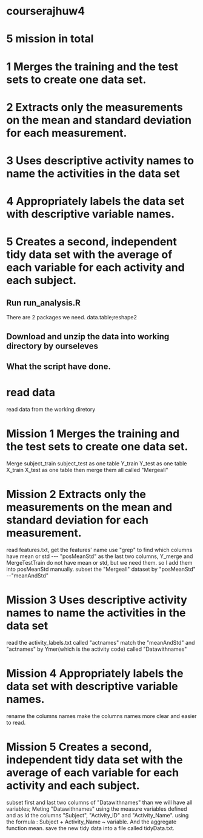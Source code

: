 # courserajhuw4
# 5 mission in total
# 1 Merges the training and the test sets to create one data set.
# 2 Extracts only the measurements on the mean and standard deviation for each measurement.
# 3 Uses descriptive activity names to name the activities in the data set
# 4 Appropriately labels the data set with descriptive variable names.
# 5 Creates a second, independent tidy data set with the average of each variable for each activity and each subject.

## Run run_analysis.R
There are 2 packages we need.
data.table;reshape2

## Download and unzip the data into working directory by ourseleves
## What the script have done.
# read data 
read data from the working diretory
# Mission 1 Merges the training and the test sets to create one data set.
 Merge subject_train subject_test as one table 
         Y_train       Y_test       as one table 
         X_train       X_test       as one table 
         then merge them all called "Mergeall"
# Mission 2 Extracts only the measurements on the mean and standard deviation for each measurement.
read features.txt, get the features' name
use "grep" to find which columns have mean or std --- "posMeanStd"
as the last two columns, Y_merge and MergeTestTrain do not have mean or std, but we need them.
so I add them into posMeanStd manually.
subset the "Mergeall" dataset by "posMeanStd" --"meanAndStd"
# Mission 3 Uses descriptive activity names to name the activities in the data set
read the activity_labels.txt called "actnames"
match the "meanAndStd" and "actnames" by Ymer(which is the activity code) called "Datawithnames"
# Mission 4 Appropriately labels the data set with descriptive variable names.
rename the columns names
make the columns names more clear and easier to read.
# Mission 5 Creates a second, independent tidy data set with the average of each variable for each activity and each subject.
subset first and last two columns of "Datawithnames" than we will have all variables;
Meting "Datawithnames" using the measure variables defined and as Id the columns "Subject", "Activity_ID" and "Activity_Name". 
using the formula : Subject + Activity_Name ~ variable. And the aggregate function mean.
save the new tidy data into a file called tidyData.txt.
